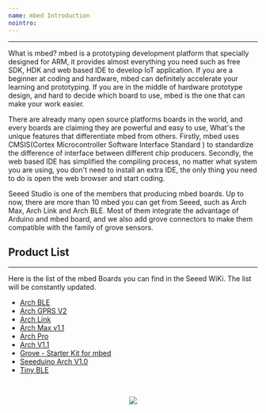 ```yaml
---
name: mbed Introduction
nointro:
---
```


---
What is mbed? mbed is a prototyping development platform that specially designed for ARM, it provides almost everything you need such as free SDK, HDK and web based IDE to develop IoT application. If you are a beginner at coding and hardware, mbed can definitely accelerate your learning and prototyping. If you are in the middle of hardware prototype design, and hard to decide which board to use, mbed is the one that can make your work easier.

There are already many open source platforms boards in the world, and every boards are claiming they are powerful and easy to use, What's the unique features that differentiate mbed from others. Firstly, mbed uses CMSIS(Cortex Microcontroller Software Interface Standard ) to standardize the difference of interface between different chip producers. Secondly, the web based IDE has simplified the compiling process, no matter what system you are using, you don't need to install an extra IDE, the only thing you need to do is open the web browser and start coding.

Seeed Studio is one of the members that producing mbed boards. Up to now, there are more than 10 mbed you can get from Seeed, such as Arch Max, Arch Link and Arch BLE. Most of them integrate the advantage of Arduino and mbed board, and we also add grove connectors to make them compatible with the family of grove sensors.


## Product  List
---

Here is the list of the mbed Boards you can find in the Seeed WiKi. The list will be constantly updated.

- [Arch BLE](https://wiki.seeedstudio.com/Arch_BLE/)
- [Arch GPRS V2](https://wiki.seeedstudio.com/Arch_GPRS_V2/)
- [Arch Link](https://wiki.seeedstudio.com/Arch_Link/)
- [Arch Max v1.1](https://wiki.seeedstudio.com/Arch_Max_v1.1/)
- [Arch Pro](https://wiki.seeedstudio.com/Arch_Pro/)
- [Arch V1.1](https://wiki.seeedstudio.com/Arch_V1.1/)
- [Grove - Starter Kit for mbed](https://wiki.seeedstudio.com/Grove-Starter_Kit_for_mbed/)
- [Seeeduino Arch V1.0](https://wiki.seeedstudio.com/Seeeduino_Arch_V1.0/)
- [Tiny BLE](https://wiki.seeedstudio.com/Tiny_BLE/)

<br /><p style="text-align:center"><a href="https://www.seeedstudio.com/act-4.html?utm_source=wiki&utm_medium=wikibanner&utm_campaign=newproducts" target="_blank"><img src="https://files.seeedstudio.com/wiki/Wiki_Banner/new_product.jpg" /></a></p>